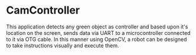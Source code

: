 # CamController

This application detects any green object as controller and based upon it's location on the screen,
sends data via UART to a microcontroller connected to it via OTG cable. In this manner using OpenCV,
a robot can be designed to take instructions visually and execute them.
